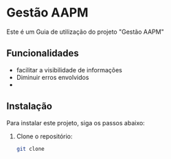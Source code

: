 # Gestão AAPM

Este é um Guia de utilização do projeto "Gestão AAPM"

## Funcionalidades

- facilitar a visibilidade de informações
- Diminuir erros envolvidos
- 

## Instalação

Para instalar este projeto, siga os passos abaixo:

1. Clone o repositório:
   ```bash
   git clone
